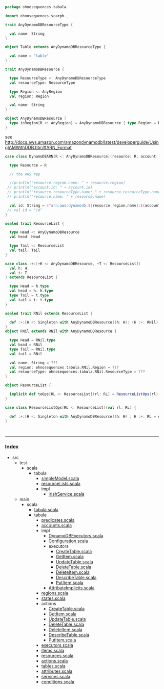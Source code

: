 
```scala
package ohnosequences.tabula

import ohnosequences.scarph._

trait AnyDynamoDBResourceType {

  val name: String
}

object Table extends AnyDynamoDBResourceType {

  val name = "table"
}

trait AnyDynamoDBResource {

  type ResourceType <: AnyDynamoDBResourceType
  val resourceType: ResourceType

  type Region <: AnyRegion
  val region: Region

  val name: String
}

object AnyDynamoDBResource {
  type inRegion[R <: AnyRegion] = AnyDynamoDBResource { type Region = R }
}
```


see http://docs.aws.amazon.com/amazondynamodb/latest/developerguide/UsingIAMWithDDB.html#ARN_Format


```scala
case class DynamoDBARN[R <: AnyDynamoDBResource](resource: R, account: Account) {

  type Resource = R

  // the AWS rep

  //println("resource.region.name: " + resource.region)
 // println("account.id: " + account.id)
 // println("resource.resourceType.name: " + resource.resourceType.name)
 // println("resource.name: " + resource.name)

  val id: String = s"arn:aws:dynamodb:${resource.region.name}:${account.id}:${resource.resourceType.name}/${resource.name}"
 // val id = "id"
}

sealed trait ResourceList {

  type Head <: AnyDynamoDBResource
  val head: Head

  type Tail <: ResourceList
  val tail: Tail
}

case class :+:[+H <: AnyDynamoDBResource, +T <: ResourceList](
  val h: H,
  val t: T
) extends ResourceList {

  type Head = h.type
  val head = h: h.type
  type Tail = t.type
  val tail = t: t.type
}

sealed trait RNil extends ResourceList {

  def :+:[H <: Singleton with AnyDynamoDBResource](h: H): (H :+: RNil) = ohnosequences.tabula.:+:(h, this) 
}
object RNil extends RNil with AnyDynamoDBResource {

  type Head = RNil.type
  val head = RNil
  type Tail = RNil.type
  val tail = RNil

  val name: String = ???
  val region: ohnosequences.tabula.RNil.Region = ???
  val resourceType: ohnosequences.tabula.RNil.ResourceType = ???
}

object ResourceList {

  implicit def toOps[RL <: ResourceList](rl: RL) = ResourceListOps(rl)
}

case class ResourceListOps[RL <: ResourceList](val rl: RL) {

  def :+:[H <: Singleton with AnyDynamoDBResource](h: H) : H :+: RL = ohnosequences.tabula.:+:(h, rl)
}




```


------

### Index

+ src
  + test
    + scala
      + tabula
        + [simpleModel.scala][test/scala/tabula/simpleModel.scala]
        + [resourceLists.scala][test/scala/tabula/resourceLists.scala]
        + impl
          + [irishService.scala][test/scala/tabula/impl/irishService.scala]
  + main
    + scala
      + [tabula.scala][main/scala/tabula.scala]
      + tabula
        + [predicates.scala][main/scala/tabula/predicates.scala]
        + [accounts.scala][main/scala/tabula/accounts.scala]
        + impl
          + [DynamoDBExecutors.scala][main/scala/tabula/impl/DynamoDBExecutors.scala]
          + [Configuration.scala][main/scala/tabula/impl/Configuration.scala]
          + executors
            + [CreateTable.scala][main/scala/tabula/impl/executors/CreateTable.scala]
            + [GetItem.scala][main/scala/tabula/impl/executors/GetItem.scala]
            + [UpdateTable.scala][main/scala/tabula/impl/executors/UpdateTable.scala]
            + [DeleteTable.scala][main/scala/tabula/impl/executors/DeleteTable.scala]
            + [DeleteItem.scala][main/scala/tabula/impl/executors/DeleteItem.scala]
            + [DescribeTable.scala][main/scala/tabula/impl/executors/DescribeTable.scala]
            + [PutItem.scala][main/scala/tabula/impl/executors/PutItem.scala]
          + [AttributeImplicits.scala][main/scala/tabula/impl/AttributeImplicits.scala]
        + [regions.scala][main/scala/tabula/regions.scala]
        + [states.scala][main/scala/tabula/states.scala]
        + actions
          + [CreateTable.scala][main/scala/tabula/actions/CreateTable.scala]
          + [GetItem.scala][main/scala/tabula/actions/GetItem.scala]
          + [UpdateTable.scala][main/scala/tabula/actions/UpdateTable.scala]
          + [DeleteTable.scala][main/scala/tabula/actions/DeleteTable.scala]
          + [DeleteItem.scala][main/scala/tabula/actions/DeleteItem.scala]
          + [DescribeTable.scala][main/scala/tabula/actions/DescribeTable.scala]
          + [PutItem.scala][main/scala/tabula/actions/PutItem.scala]
        + [executors.scala][main/scala/tabula/executors.scala]
        + [items.scala][main/scala/tabula/items.scala]
        + [resources.scala][main/scala/tabula/resources.scala]
        + [actions.scala][main/scala/tabula/actions.scala]
        + [tables.scala][main/scala/tabula/tables.scala]
        + [attributes.scala][main/scala/tabula/attributes.scala]
        + [services.scala][main/scala/tabula/services.scala]
        + [conditions.scala][main/scala/tabula/conditions.scala]

[test/scala/tabula/simpleModel.scala]: ../../../test/scala/tabula/simpleModel.scala.md
[test/scala/tabula/resourceLists.scala]: ../../../test/scala/tabula/resourceLists.scala.md
[test/scala/tabula/impl/irishService.scala]: ../../../test/scala/tabula/impl/irishService.scala.md
[main/scala/tabula.scala]: ../tabula.scala.md
[main/scala/tabula/predicates.scala]: predicates.scala.md
[main/scala/tabula/accounts.scala]: accounts.scala.md
[main/scala/tabula/impl/DynamoDBExecutors.scala]: impl/DynamoDBExecutors.scala.md
[main/scala/tabula/impl/Configuration.scala]: impl/Configuration.scala.md
[main/scala/tabula/impl/executors/CreateTable.scala]: impl/executors/CreateTable.scala.md
[main/scala/tabula/impl/executors/GetItem.scala]: impl/executors/GetItem.scala.md
[main/scala/tabula/impl/executors/UpdateTable.scala]: impl/executors/UpdateTable.scala.md
[main/scala/tabula/impl/executors/DeleteTable.scala]: impl/executors/DeleteTable.scala.md
[main/scala/tabula/impl/executors/DeleteItem.scala]: impl/executors/DeleteItem.scala.md
[main/scala/tabula/impl/executors/DescribeTable.scala]: impl/executors/DescribeTable.scala.md
[main/scala/tabula/impl/executors/PutItem.scala]: impl/executors/PutItem.scala.md
[main/scala/tabula/impl/AttributeImplicits.scala]: impl/AttributeImplicits.scala.md
[main/scala/tabula/regions.scala]: regions.scala.md
[main/scala/tabula/states.scala]: states.scala.md
[main/scala/tabula/actions/CreateTable.scala]: actions/CreateTable.scala.md
[main/scala/tabula/actions/GetItem.scala]: actions/GetItem.scala.md
[main/scala/tabula/actions/UpdateTable.scala]: actions/UpdateTable.scala.md
[main/scala/tabula/actions/DeleteTable.scala]: actions/DeleteTable.scala.md
[main/scala/tabula/actions/DeleteItem.scala]: actions/DeleteItem.scala.md
[main/scala/tabula/actions/DescribeTable.scala]: actions/DescribeTable.scala.md
[main/scala/tabula/actions/PutItem.scala]: actions/PutItem.scala.md
[main/scala/tabula/executors.scala]: executors.scala.md
[main/scala/tabula/items.scala]: items.scala.md
[main/scala/tabula/resources.scala]: resources.scala.md
[main/scala/tabula/actions.scala]: actions.scala.md
[main/scala/tabula/tables.scala]: tables.scala.md
[main/scala/tabula/attributes.scala]: attributes.scala.md
[main/scala/tabula/services.scala]: services.scala.md
[main/scala/tabula/conditions.scala]: conditions.scala.md